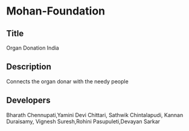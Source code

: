 # Mohan-Foundation
## Title 
   Organ Donation India
## Description 
   Connects the organ donar with the needy people
## Developers
   Bharath Chennupati,Yamini Devi Chittari, Sathwik Chintalapudi, Kannan Duraisamy, Vignesh Suresh,Rohini Pasupuleti,Devayan Sarkar